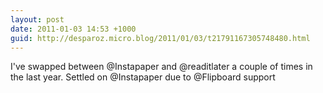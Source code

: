 ```yaml
---
layout: post
date: 2011-01-03 14:53 +1000
guid: http://desparoz.micro.blog/2011/01/03/t21791167305748480.html
---
```

I've swapped between @Instapaper and @readitlater a couple of times in the last year. Settled on @Instapaper due to @Flipboard support
